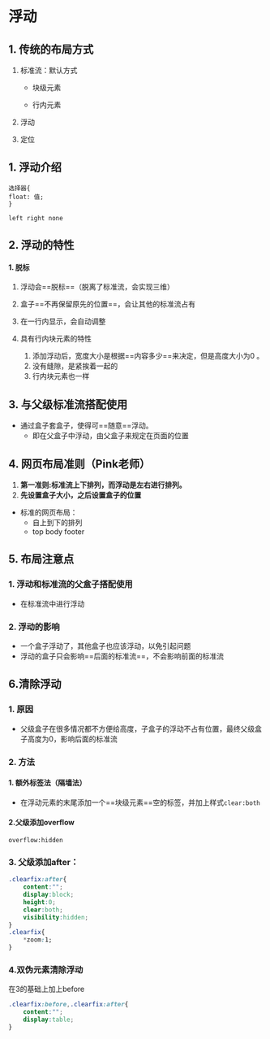# 浮动



## 1. 传统的布局方式

1. 标准流：默认方式

   - 块级元素

   - 行内元素

2. 浮动
3. 定位

## 1. 浮动介绍

```
选择器{
float: 值;
}
```

```
left right none
```

## 2. **浮动的特性**

 #### 1. 脱标

1. 浮动会==脱标==（脱离了标准流，会实现三维）

2. 盒子==不再保留原先的位置==，会让其他的标准流占有

2. 在一行内显示，会自动调整
3. 具有行内块元素的特性
   1. 添加浮动后，宽度大小是根据==内容多少==来决定，但是高度大小为0	。
   2. 没有缝隙，是紧挨着一起的
   3. 行内块元素也一样



## 3. 与父级标准流搭配使用

- 通过盒子套盒子，使得可==随意==浮动。
  - 即在父盒子中浮动，由父盒子来规定在页面的位置



## 4. 网页布局准则（Pink老师）

1. **第一准则:标准流上下排列，而浮动是左右进行排列。**
2. **先设置盒子大小，之后设置盒子的位置**



- 标准的网页布局：
  - 自上到下的排列
  - top body footer



## 5. 布局注意点

### 1. 浮动和标准流的父盒子搭配使用

- 在标准流中进行浮动

### 2. 浮动的影响

- 一个盒子浮动了，其他盒子也应该浮动，以免引起问题
- 浮动的盒子只会影响==后面的标准流==，不会影响前面的标准流

## 6.清除浮动

### 1. 原因

- 父级盒子在很多情况都不方便给高度，子盒子的浮动不占有位置，最终父级盒子高度为0，影响后面的标准流

### 2. 方法

#### 1. 额外标签法（隔墙法）

- 在浮动元素的末尾添加一个==块级元素==空的标签，并加上样式`clear:both`

  

#### 2.父级添加overflow

`overflow:hidden`

### 3. 父级添加after：

```css
.clearfix:after{
    content:"";
    display:block;
    height:0;
    clear:both;
    visibility:hidden;
}
.clearfix{
    *zoom:1;
}
```



### 4.双伪元素清除浮动

在3的基础上加上before

```css
.clearfix:before,.clearfix:after{
    content:"";
    display:table;
}
```

